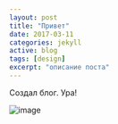 ```yaml
---
layout: post
title: "Привет"
date: 2017-03-11
categories: jekyll
active: blog
tags: [design]
excerpt: "описание поста"
---
```


<div class="row">
<p class="col-md-7">
Создал блог. Ура!

</p>

<p class="col-md-8">
<img src="http://cs604321.vk.me/v604321499/22b2/oy4GShLM9uE.jpg" alt="image">
</p>

</div>